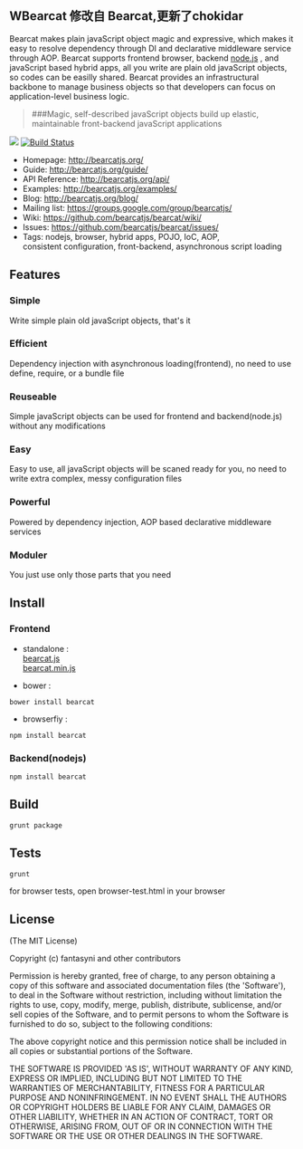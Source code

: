 ## WBearcat 修改自 Bearcat,更新了chokidar
Bearcat makes plain javaScript object magic and expressive, which makes it easy to resolve dependency through DI and declarative middleware service through AOP. Bearcat supports frontend browser, backend [node.js](http://nodejs.org/) , and javaScript based hybrid apps, all you write are plain old javaScript objects, so codes can be easilly shared. Bearcat provides an infrastructural backbone to manage business objects so that developers can focus on application-level business logic. 

> ###Magic, self-described javaScript objects build up elastic, maintainable front-backend javaScript applications
 
![](http://bearcatjs.github.io/bearcat/images/bearcat-logo.png)
[![Build Status](https://travis-ci.org/bearcatjs/bearcat.svg?branch=master)](https://travis-ci.org/bearcatjs/bearcat)

 * Homepage: <http://bearcatjs.org/>
 * Guide: <http://bearcatjs.org/guide/>
 * API Reference: <http://bearcatjs.org/api/>
 * Examples: <http://bearcatjs.org/examples/>
 * Blog: <http://bearcatjs.org/blog/>
 * Mailing list: <https://groups.google.com/group/bearcatjs/>
 * Wiki: <https://github.com/bearcatjs/bearcat/wiki/>
 * Issues: <https://github.com/bearcatjs/bearcat/issues/>
 * Tags: 
 nodejs, browser, hybrid apps, POJO, IoC, AOP,  
 consistent configuration, front-backend, asynchronous script loading

## Features
### Simple   
Write simple plain old javaScript objects, that's it
### Efficient  
Dependency injection with asynchronous loading(frontend), no need to use define, require, or a bundle file
### Reuseable  
Simple javaScript objects can be used for frontend and backend(node.js) without any modifications
### Easy  
Easy to use, all javaScript objects will be scaned ready for you, no need to write extra complex, messy configuration files
### Powerful  
Powered by dependency injection, AOP based declarative middleware services
### Moduler  
You just use only those parts that you need

## Install
### Frontend
* standalone :   
[bearcat.js](https://raw.githubusercontent.com/bearcatjs/bearcat/master/dist/bearcat.js)  
[bearcat.min.js](https://raw.githubusercontent.com/bearcatjs/bearcat/master/dist/bearcat.min.js)

* bower : 
```
bower install bearcat
```

* browserfiy : 
```
npm install bearcat
```

### Backend(nodejs)
```
npm install bearcat
```

## Build
```
grunt package
```

## Tests
```
grunt
```

for browser tests, open browser-test.html in your browser

## License

(The MIT License)

Copyright (c) fantasyni and other contributors

Permission is hereby granted, free of charge, to any person obtaining
a copy of this software and associated documentation files (the
'Software'), to deal in the Software without restriction, including
without limitation the rights to use, copy, modify, merge, publish,
distribute, sublicense, and/or sell copies of the Software, and to
permit persons to whom the Software is furnished to do so, subject to
the following conditions:

The above copyright notice and this permission notice shall be
included in all copies or substantial portions of the Software.

THE SOFTWARE IS PROVIDED 'AS IS', WITHOUT WARRANTY OF ANY KIND,
EXPRESS OR IMPLIED, INCLUDING BUT NOT LIMITED TO THE WARRANTIES OF
MERCHANTABILITY, FITNESS FOR A PARTICULAR PURPOSE AND NONINFRINGEMENT.
IN NO EVENT SHALL THE AUTHORS OR COPYRIGHT HOLDERS BE LIABLE FOR ANY
CLAIM, DAMAGES OR OTHER LIABILITY, WHETHER IN AN ACTION OF CONTRACT,
TORT OR OTHERWISE, ARISING FROM, OUT OF OR IN CONNECTION WITH THE
SOFTWARE OR THE USE OR OTHER DEALINGS IN THE SOFTWARE.
